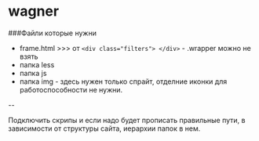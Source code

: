 wagner
======

###Файли которые нужни

- frame.html >>> от     `<div class="filters"> </div>` - .wrapper можно не взять
- папка less
- папка js
- папка img - здесь нужен только спрайт, отделние иконки для работоспособности не нужни.

--

Подключить скрипы  и если надо будет прописать правильные пути, в зависимости  от структуры сайта, иерархии папок в нем.
